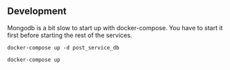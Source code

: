 ## Development

Mongodb is a bit slow to start up with docker-compose. You have to start it first before starting the rest of the services.

`docker-compose up -d post_service_db`

`docker-compose up`
